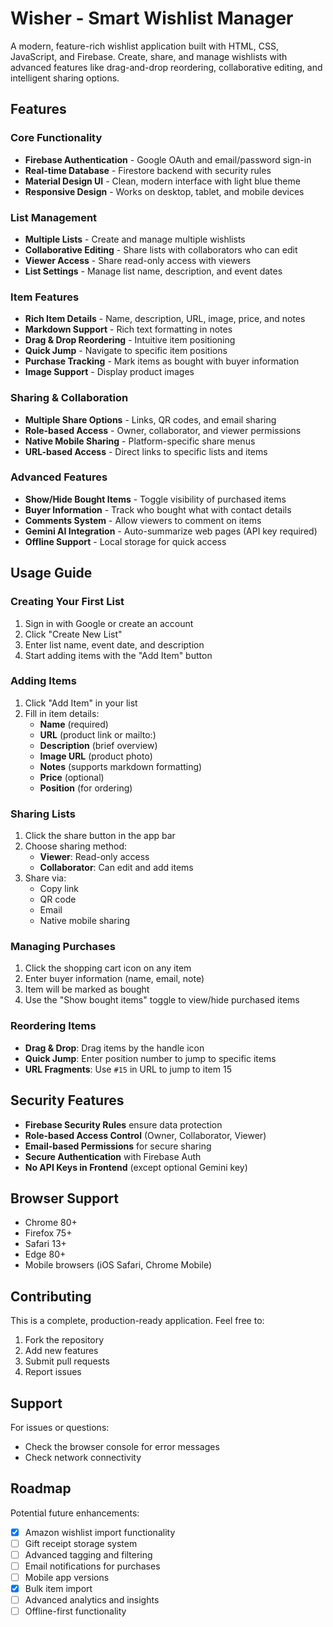 # Wisher - Smart Wishlist Manager

A modern, feature-rich wishlist application built with HTML, CSS, JavaScript, and Firebase. Create, share, and manage wishlists with advanced features like drag-and-drop reordering, collaborative editing, and intelligent sharing options.

## Features

### Core Functionality
-  **Firebase Authentication** - Google OAuth and email/password sign-in
-  **Real-time Database** - Firestore backend with security rules
-  **Material Design UI** - Clean, modern interface with light blue theme
-  **Responsive Design** - Works on desktop, tablet, and mobile devices

### List Management
-  **Multiple Lists** - Create and manage multiple wishlists
-  **Collaborative Editing** - Share lists with collaborators who can edit
-  **Viewer Access** - Share read-only access with viewers
-  **List Settings** - Manage list name, description, and event dates

### Item Features
-  **Rich Item Details** - Name, description, URL, image, price, and notes
-  **Markdown Support** - Rich text formatting in notes
-  **Drag & Drop Reordering** - Intuitive item positioning
-  **Quick Jump** - Navigate to specific item positions
-  **Purchase Tracking** - Mark items as bought with buyer information
-  **Image Support** - Display product images

### Sharing & Collaboration
-  **Multiple Share Options** - Links, QR codes, and email sharing
-  **Role-based Access** - Owner, collaborator, and viewer permissions
-  **Native Mobile Sharing** - Platform-specific share menus
-  **URL-based Access** - Direct links to specific lists and items

### Advanced Features
-  **Show/Hide Bought Items** - Toggle visibility of purchased items
-  **Buyer Information** - Track who bought what with contact details
-  **Comments System** - Allow viewers to comment on items
-  **Gemini AI Integration** - Auto-summarize web pages (API key required)
-  **Offline Support** - Local storage for quick access


## Usage Guide

### Creating Your First List

1. Sign in with Google or create an account
2. Click "Create New List"
3. Enter list name, event date, and description
4. Start adding items with the "Add Item" button

### Adding Items

1. Click "Add Item" in your list
2. Fill in item details:
   - **Name** (required)
   - **URL** (product link or mailto:)
   - **Description** (brief overview)
   - **Image URL** (product photo)
   - **Notes** (supports markdown formatting)
   - **Price** (optional)
   - **Position** (for ordering)

### Sharing Lists

1. Click the share button in the app bar
2. Choose sharing method:
   - **Viewer**: Read-only access
   - **Collaborator**: Can edit and add items
3. Share via:
   - Copy link
   - QR code
   - Email
   - Native mobile sharing

### Managing Purchases

1. Click the shopping cart icon on any item
2. Enter buyer information (name, email, note)
3. Item will be marked as bought
4. Use the "Show bought items" toggle to view/hide purchased items

### Reordering Items

- **Drag & Drop**: Drag items by the handle icon
- **Quick Jump**: Enter position number to jump to specific items
- **URL Fragments**: Use `#15` in URL to jump to item 15

## Security Features

- **Firebase Security Rules** ensure data protection
- **Role-based Access Control** (Owner, Collaborator, Viewer)
- **Email-based Permissions** for secure sharing
- **Secure Authentication** with Firebase Auth
- **No API Keys in Frontend** (except optional Gemini key)

## Browser Support

- Chrome 80+
- Firefox 75+
- Safari 13+
- Edge 80+
- Mobile browsers (iOS Safari, Chrome Mobile)

## Contributing

This is a complete, production-ready application. Feel free to:

1. Fork the repository
2. Add new features
3. Submit pull requests
4. Report issues

## Support

For issues or questions:

- Check the browser console for error messages
- Check network connectivity

## Roadmap

Potential future enhancements:

- [x] Amazon wishlist import functionality
- [ ] Gift receipt storage system
- [ ] Advanced tagging and filtering
- [ ] Email notifications for purchases
- [ ] Mobile app versions
- [x] Bulk item import
- [ ] Advanced analytics and insights
- [ ] Offline-first functionality
